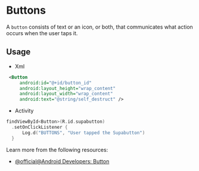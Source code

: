 # Buttons

A `button` consists of text or an icon, or both, that communicates what action occurs when the user taps it.

## Usage

- Xml
```xml
 <Button
     android:id="@+id/button_id"
     android:layout_height="wrap_content"
     android:layout_width="wrap_content"
     android:text="@string/self_destruct" />
```
- Activity
```kotlin
findViewById<Button>(R.id.supabutton)
  .setOnClickListener {
      Log.d("BUTTONS", "User tapped the Supabutton")
  }
```

Learn more from the following resources:

- [@official@Android Developers: Button](https://developer.android.com/develop/ui/views/components/button)